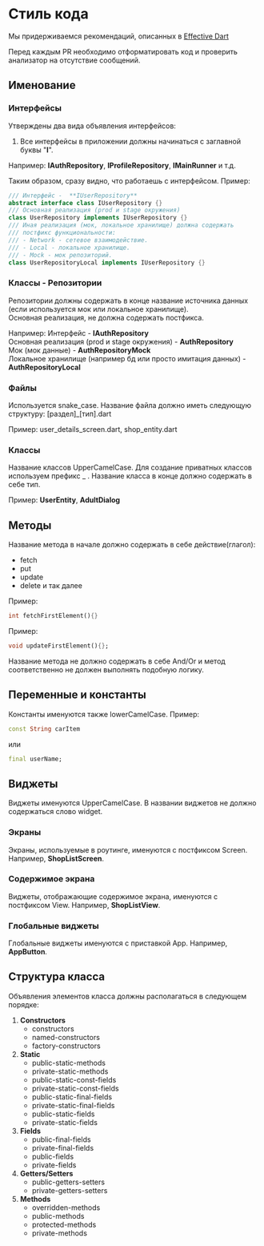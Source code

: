 # Стиль кода

Мы придерживаемся рекомендаций, описанных в
[Effective Dart](https://dart.dev/guides/language/effective-dart/design)

Перед каждым PR необходимо отформатировать код и проверить анализатор на отсутствие сообщений.

## Именование

### Интерфейсы
Утверждены два вида объявления интерфейсов:
1. Все интерфейсы в приложении должны начинаться с заглавной буквы "**I**".

Например: **IAuthRepository**, **IProfileRepository**, **IMainRunner** и т.д.

Таким образом, сразу видно, что работаешь с интерфейсом.
Пример:
```dart
/// Интерфейс -  **IUserRepository**
abstract interface class IUserRepository {}
/// Основная реализация (prod и stage окружения)
class UserRepository implements IUserRepository {}
/// Иная реализация (мок, локальное хранилище) должна содержать
/// постфикс функциональности: 
/// - Network - сетевое взаимодействие.
/// - Local - локальное хранилище.
/// - Mock - мок репозиторий.
class UserRepositoryLocal implements IUserRepository {}
```

### Классы - Репозитории
Репозитории должны содержать в конце название источника данных (если используется мок или локальное хранилище).\
Основная реализация, не должна содержать постфикса.

Например: Интерфейс -  **IAuthRepository**\
Основная реализация (prod и stage окружения) - **AuthRepository**  
Мок (мок данные) - **AuthRepositoryMock**\
Локальное хранилище (например бд или просто имитация данных) - **AuthRepositoryLocal**
 
### Файлы
Используется snake_case.
Название файла должно иметь следующую структуру: [раздел]_[тип].dart

Пример: user_details_screen.dart, shop_entity.dart

### Классы
Название классов UpperCamelCase.
Для создание приватных классов используем префикс _ . Название класса в конце должно содержать в себе тип.

Пример: **UserEntity**, **AdultDialog**

## Методы
Название метода в начале должно содержать в себе действие(глагол):

 - fetch
 - put
 - update
 - delete и так далее
  
Пример: 
```dart
int fetchFirstElement(){}
```
Пример:
```dart
void updateFirstElement(){};
```
Название метода не должно содержать в себе And/Or
и метод соответственно не должен выполнять подобную логику.

## Переменные и константы
Константы именуются также lowerCamelCase.
Пример: 
```dart
const String carItem 
```
или 
```dart
final userName;
```
## Виджеты
Виджеты именуются UpperCamelCase.
В названии виджетов не должно содержаться слово widget.

### Экраны
Экраны, используемые в роутинге, именуются с постфиксом Screen. 
Например, **ShopListScreen**.

### Содержимое экрана
Виджеты, отображающие содержимое экрана, именуются с постфиксом View. 
Например, **ShopListView**.

### Глобальные виджеты
Глобальные виджеты именуются с приставкой App. 
Например, **AppButton**.

## Структура класса
Объявления элементов класса должны располагаться в следующем порядке:
1. **Constructors**
     - constructors
     - named-constructors
     - factory-constructors
2. **Static**
     - public-static-methods
     - private-static-methods
     - public-static-const-fields
     - private-static-const-fields
     - public-static-final-fields
     - private-static-final-fields
     - public-static-fields
     - private-static-fields
3. **Fields**
     - public-final-fields
     - private-final-fields
     - public-fields
     - private-fields
4. **Getters/Setters**
     - public-getters-setters
     - private-getters-setters
5. **Methods**
     - overridden-methods
     - public-methods
     - protected-methods
     - private-methods
